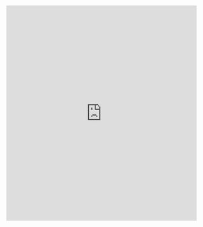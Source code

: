 <p><iframe allowfullscreen width="100%" height="569" class="google-slides-iframe" frameborder="0" scrolling="no" src="https://docs.google.com/presentation/d/e/2PACX-1vS4fhKqZo1s-zOylSlVdq6WNm0YbYFltreA6ryGIaCJS3kfydSAovlllHU2YtJR8rqRnZgFmWZnAkBp/embed?start=false&amp;loop=false&amp;delayms=3000"></iframe></p>